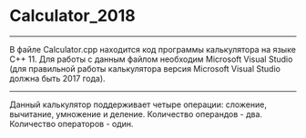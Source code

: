 # Calculator_2018
____
В файле Calculator.cpp находится код программы калькулятора на языке С++ 11. Для работы с данным файлом необходим Microsoft Visual Studio (для правильной работы калькулятора версия Microsoft Visual Studio должна быть 2017 года).
____
Данный калькулятор поддерживает четыре операции: сложение, вычитание, умножение и деление. Количество операндов - два. Количество операторов - один.
